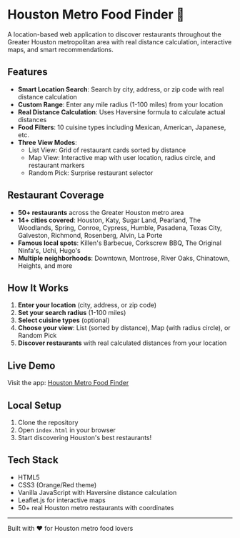 # Houston Metro Food Finder 🍕

A location-based web application to discover restaurants throughout the Greater Houston metropolitan area with real distance calculation, interactive maps, and smart recommendations.

## Features
- **Smart Location Search**: Search by city, address, or zip code with real distance calculation
- **Custom Range**: Enter any mile radius (1-100 miles) from your location
- **Real Distance Calculation**: Uses Haversine formula to calculate actual distances
- **Food Filters**: 10 cuisine types including Mexican, American, Japanese, etc.
- **Three View Modes**:
  - List View: Grid of restaurant cards sorted by distance
  - Map View: Interactive map with user location, radius circle, and restaurant markers
  - Random Pick: Surprise restaurant selector

## Restaurant Coverage
- **50+ restaurants** across the Greater Houston metro area
- **14+ cities covered**: Houston, Katy, Sugar Land, Pearland, The Woodlands, Spring, Conroe, Cypress, Humble, Pasadena, Texas City, Galveston, Richmond, Rosenberg, Alvin, La Porte
- **Famous local spots**: Killen's Barbecue, Corkscrew BBQ, The Original Ninfa's, Uchi, Hugo's
- **Multiple neighborhoods**: Downtown, Montrose, River Oaks, Chinatown, Heights, and more

## How It Works
1. **Enter your location** (city, address, or zip code)
2. **Set your search radius** (1-100 miles)
3. **Select cuisine types** (optional)
4. **Choose your view**: List (sorted by distance), Map (with radius circle), or Random Pick
5. **Discover restaurants** with real calculated distances from your location

## Live Demo
Visit the app: [Houston Metro Food Finder](https://matthewmarsh09.github.io/Restaurant/)

## Local Setup
1. Clone the repository
2. Open `index.html` in your browser
3. Start discovering Houston's best restaurants!

## Tech Stack
- HTML5
- CSS3 (Orange/Red theme)
- Vanilla JavaScript with Haversine distance calculation
- Leaflet.js for interactive maps
- 50+ real Houston metro restaurants with coordinates

---
Built with ❤️ for Houston metro food lovers 